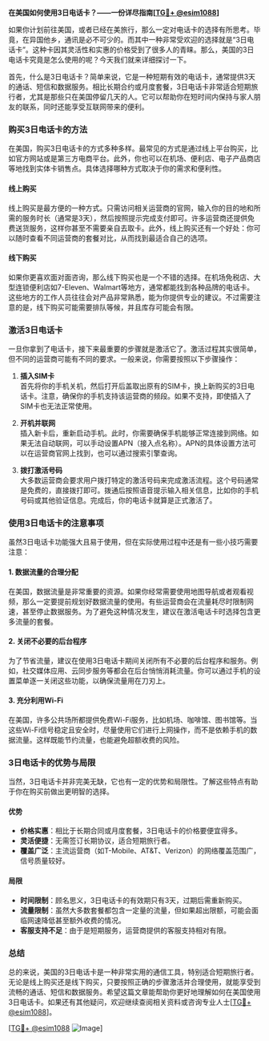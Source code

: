 **在美国如何使用3日电话卡？——一份详尽指南[[TG💪+ @esim1088](https://t.me/s/esim1088)]**

如果你计划前往美国，或者已经在美旅行，那么一定对电话卡的选择有所思考。毕竟，在异国他乡，通讯是必不可少的。而其中一种非常受欢迎的选择就是“3日电话卡”。这种卡因其灵活性和实惠的价格受到了很多人的青睐。那么，美国的3日电话卡究竟是怎么使用的呢？今天我们就来详细探讨一下。

首先，什么是3日电话卡？简单来说，它是一种短期有效的电话卡，通常提供3天的通话、短信和数据服务。相比长期合约或月度套餐，3日电话卡非常适合短期旅行者，尤其是那些只在美国停留几天的人。它可以帮助你在短时间内保持与家人朋友的联系，同时还能享受互联网带来的便利。

### **购买3日电话卡的方法**

在美国，购买3日电话卡的方式多种多样。最常见的方式是通过线上平台购买，比如官方网站或是第三方电商平台。此外，你也可以在机场、便利店、电子产品商店等地找到实体卡销售点。具体选择哪种方式取决于你的需求和便利性。

#### **线上购买**
线上购买是最方便的一种方式。只需访问相关运营商的官网，输入你的目的地和所需的服务时长（通常是3天），然后按照提示完成支付即可。许多运营商还提供免费送货服务，这样你甚至不需要亲自去取卡。此外，线上购买还有一个好处：你可以随时查看不同运营商的套餐对比，从而找到最适合自己的选项。

#### **线下购买**
如果你更喜欢面对面咨询，那么线下购买也是一个不错的选择。在机场免税店、大型连锁便利店如7-Eleven、Walmart等地方，通常都能找到各种品牌的电话卡。这些地方的工作人员往往会对产品非常熟悉，能为你提供专业的建议。不过需要注意的是，线下购买可能需要排队等候，并且库存可能会有限。

### **激活3日电话卡**

一旦你拿到了电话卡，接下来最重要的步骤就是激活它了。激活过程其实很简单，但不同的运营商可能有不同的要求。一般来说，你需要按照以下步骤操作：

1. **插入SIM卡**  
   首先将你的手机关机，然后打开后盖取出原有的SIM卡，换上新购买的3日电话卡。注意，确保你的手机支持该运营商的频段。如果不支持，即使插入了SIM卡也无法正常使用。

2. **开机并联网**  
   插入新卡后，重新启动手机。此时，你需要确保手机能够正常连接到网络。如果无法自动联网，可以手动设置APN（接入点名称）。APN的具体设置方法可以在运营商官网上找到，也可以通过搜索引擎查询。

3. **拨打激活号码**  
   大多数运营商会要求用户拨打特定的激活号码来完成激活流程。这个号码通常是免费的，直接拨打即可。拨通后按照语音提示输入相关信息，比如你的手机号码或其他验证信息。完成后，你的电话卡就算是正式激活了。

### **使用3日电话卡的注意事项**

虽然3日电话卡功能强大且易于使用，但在实际使用过程中还是有一些小技巧需要注意：

#### **1. 数据流量的合理分配**
在美国，数据流量是非常重要的资源。如果你经常需要使用地图导航或者观看视频，那么一定要提前规划好数据流量的使用。有些运营商会在流量耗尽时限制网速，甚至停止数据服务。为了避免这种情况发生，建议在激活电话卡时选择包含更多流量的套餐。

#### **2. 关闭不必要的后台程序**
为了节省流量，建议在使用3日电话卡期间关闭所有不必要的后台程序和服务。例如，社交媒体应用、云同步服务等都会在后台悄悄消耗流量。你可以通过手机的设置菜单逐一关闭这些功能，以确保流量用在刀刃上。

#### **3. 充分利用Wi-Fi**
在美国，许多公共场所都提供免费Wi-Fi服务，比如机场、咖啡馆、图书馆等。当这些Wi-Fi信号稳定且安全时，尽量使用它们进行上网操作，而不是依赖手机的数据流量。这样既能节约流量，也能避免超额收费的风险。

### **3日电话卡的优势与局限**

当然，3日电话卡并非完美无缺，它也有一定的优势和局限性。了解这些特点有助于你在购买前做出更明智的选择。

#### **优势**
- **价格实惠**：相比于长期合同或月度套餐，3日电话卡的价格要便宜得多。
- **灵活便捷**：无需签订长期协议，适合短期旅行者。
- **覆盖广泛**：主流运营商（如T-Mobile、AT&T、Verizon）的网络覆盖范围广，信号质量较好。

#### **局限**
- **时间限制**：顾名思义，3日电话卡的有效期只有3天，过期后需重新购买。
- **流量限制**：虽然大多数套餐都包含一定量的流量，但如果超出限额，可能会面临网速降低甚至额外收费的情况。
- **客服支持不足**：由于是短期服务，运营商提供的客服支持相对有限。

### **总结**

总的来说，美国的3日电话卡是一种非常实用的通信工具，特别适合短期旅行者。无论是线上购买还是线下购买，只要按照正确的步骤激活并合理使用，就能享受到流畅的通话、短信和数据服务。希望这篇文章能帮助你更好地理解如何在美国使用3日电话卡。如果还有其他疑问，欢迎继续查阅相关资料或咨询专业人士[[TG💪+ @esim1088](https://t.me/s/esim1088)]。

[[TG💪+ @esim1088](https://t.me/s/esim1088) ![Image](https://i.postimg.cc/4NQfJmqS/Snipaste-2025-05-13-00-14-12.png)]